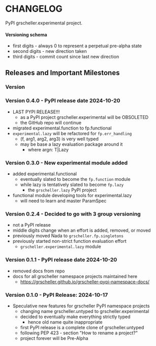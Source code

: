 # CHANGELOG

PyPI grscheller.experimental project.

#### Versioning schema

* first digits - always 0 to represent a perpetual pre-alpha state
* second digits - new direction taken
* third digits - commit count since last new direction

## Releases and Important Milestones

### Version 

### Version 0.4.0 - PyPI release date 2024-10-20

* LAST PYPI RELEASE!!!
  * as a PyPI project grscheller.experimental will be OBSOLETED
  * the GitHub repo will continue
* migrated experimental.function to fp.functional
* `experimental.lazy` will be refactored for `fp.err_handling`
  * (f, arg1, arg2, arg3) is very well typed
  * may be base a lazy evaluation package around it
    * where argn: T|Lazy

### Version 0.3.0 - New experimental module added

* added experimental.functional
  * eventually slated to become the `fp.function` module
  * while lazy is tentatively slated to become `fp.lazy`
    * the `grscheller.lazy` PyPI project
* functional module developing tools for experimental.lazy
  * will need to learn and master ParamSpec

### Version 0.2.4 - Decided to go with 3 group versioning

* not a PyPI release
* middle digits change when an effort is added, removed, or moved
* previously moved Nada to `grscheller.fp.singletons`
* previously started non-strict function evaluation effort
  * `grscheller.experimental.lazy` module

### Version 0.1.1 - PyPI release date 2024-10-20

* removed docs from repo
* docs for all grscheller namespace projects maintained here
  * https://grscheller.github.io/grscheller-pypi-namespace-docs/

### Version 0.1.0 - PyPI Release: 2024-10-17

* Speculative new features for grscheller PyPI namespace projects
  * changing name grscheller.untyped to grscheller.experimental
  * decided to eventually make everything strictly typed
    * hence old name quite inappropriate
  * first PyPI release is a complete clone of grscheller.untyped
  * following PEP 423 - section "How to rename a project?"
  * project forever will be Pre-Alpha
